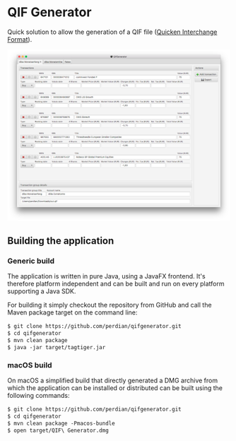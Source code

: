 # QIF Generator

Quick solution to allow the generation of a QIF file ([Quicken Interchange Format](https://de.wikipedia.org/wiki/Quicken_Interchange_Format)).

![Main Window](docs/screenshots/main-window.png)

## Building the application

### Generic build

The application is written in pure Java, using a JavaFX frontend. It's therefore platform independent and can be built and run on every platform supporting a Java SDK.

For building it simply checkout the repository from GitHub and call the Maven package target on the command line:

    $ git clone https://github.com/perdian/qifgenerator.git
    $ cd qifgenerator
    $ mvn clean package
    $ java -jar target/tagtiger.jar

### macOS build

On macOS a simplified build that directly generated a DMG archive from which the application can be installed or distributed can be built using the following commands:

    $ git clone https://github.com/perdian/qifgenerator.git
    $ cd qifgenerator
    $ mvn clean package -Pmacos-bundle
    $ open target/QIF\ Generator.dmg
